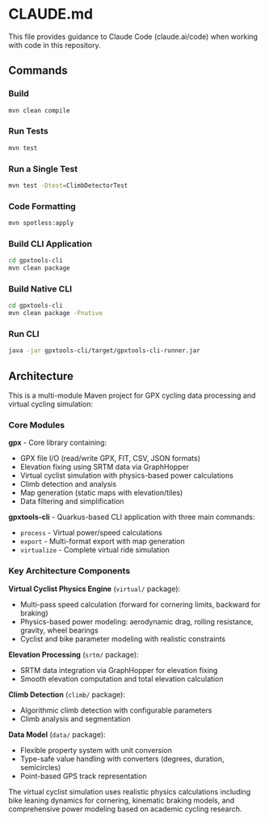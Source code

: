 # CLAUDE.md

This file provides guidance to Claude Code (claude.ai/code) when working with code in this repository.

## Commands

### Build
```bash
mvn clean compile
```

### Run Tests
```bash
mvn test
```

### Run a Single Test
```bash
mvn test -Dtest=ClimbDetectorTest
```

### Code Formatting
```bash
mvn spotless:apply
```

### Build CLI Application
```bash
cd gpxtools-cli
mvn clean package
```

### Build Native CLI
```bash
cd gpxtools-cli
mvn clean package -Pnative
```

### Run CLI
```bash
java -jar gpxtools-cli/target/gpxtools-cli-runner.jar
```

## Architecture

This is a multi-module Maven project for GPX cycling data processing and virtual cycling simulation:

### Core Modules

**gpx** - Core library containing:
- GPX file I/O (read/write GPX, FIT, CSV, JSON formats)
- Elevation fixing using SRTM data via GraphHopper
- Virtual cyclist simulation with physics-based power calculations
- Climb detection and analysis
- Map generation (static maps with elevation/tiles)
- Data filtering and simplification

**gpxtools-cli** - Quarkus-based CLI application with three main commands:
- `process` - Virtual power/speed calculations
- `export` - Multi-format export with map generation
- `virtualize` - Complete virtual ride simulation

### Key Architecture Components

**Virtual Cyclist Physics Engine** (`virtual/` package):
- Multi-pass speed calculation (forward for cornering limits, backward for braking)
- Physics-based power modeling: aerodynamic drag, rolling resistance, gravity, wheel bearings
- Cyclist and bike parameter modeling with realistic constraints

**Elevation Processing** (`srtm/` package):
- SRTM data integration via GraphHopper for elevation fixing
- Smooth elevation computation and total elevation calculation

**Climb Detection** (`climb/` package):
- Algorithmic climb detection with configurable parameters
- Climb analysis and segmentation

**Data Model** (`data/` package):
- Flexible property system with unit conversion
- Type-safe value handling with converters (degrees, duration, semicircles)
- Point-based GPS track representation

The virtual cyclist simulation uses realistic physics calculations including bike leaning dynamics for cornering, kinematic braking models, and comprehensive power modeling based on academic cycling research.